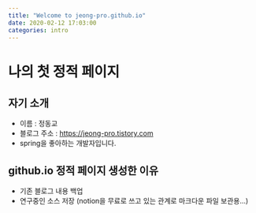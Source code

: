 ```yaml
---
title: "Welcome to jeong-pro.github.io"
date: 2020-02-12 17:03:00
categories: intro
---
```

# 나의 첫 정적 페이지
## 자기 소개
- 이름 : 정동교
- 블로그 주소 : https://jeong-pro.tistory.com
- spring을 좋아하는 개발자입니다.
## github.io 정적 페이지 생성한 이유
- 기존 블로그 내용 백업
- 연구중인 소스 저장 (notion을 무료로 쓰고 있는 관계로 마크다운 파일 보관용...)
